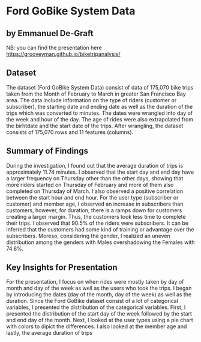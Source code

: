# Ford GoBike System Data
## by Emmanuel De-Graft
NB: you can find the presentation here https://grooveyman.github.io/biketripanalysis/

## Dataset

The dataset (Ford GoBike System Data) consist of data of 175,070 bike trips taken from the Month of February to 
March in greater San Francisco Bay area. The data include information on the type of riders (customer or subscriber),
the starting date and ending date as well as the duration of the trips which was converted to minutes. 
The dates were wrangled into day of the week and hour of the day. The age of rides were also extrapolated
from the birhtdate and the start date of the trips. After wrangling, the dataset consists of 
175,070 rows and 11 features (columns).


## Summary of Findings


During the investigation, I found out that the average duration of trips is approximately 11.74 minutes.
I observed that the start day and end day have a larger frequency on Thursday other than the other days, showing that more riders 
started on Thursday of February and more of them also completed on Thursday of March. I also observed a positive correlation
between the start hour and end hour. For the user type (subscriber or customer) and member age, I observed an increase in subscribers than customers, 
however, for duration, there is a ramps down for customers creating a larger margin. Thus, the customers took less time to complete their trips.
I observed that 90.5% of the riders were subscribers. It can be inferred that the customers had some kind of training or advantage over the subscribers. Moreso, considering the gender, I realized an uneven distribution
among the genders with Males overshadowing the Females with 74.6%. 


## Key Insights for Presentation

For the presentation, I focus on when rides were mostly taken by day of month and day of the week as well as the 
users who took the trips. I began by introducing the dates (day of the month, day of the week) as well as the duration.
Since the Ford GoBike dataset consist of a lot of categorical variables, I presented the distribution of the categorical variables.
First, I presented the distribution of the start day of the week followed by the start and end day of the month.
Next, I looked at the user types using a pie chart with colors to dipict the differences. I also looked at 
the member age and lastly, the average duration of trips

